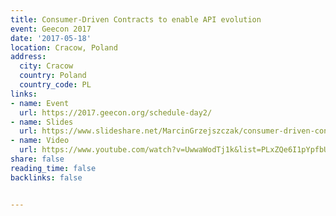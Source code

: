 ```yaml
---
title: Consumer-Driven Contracts to enable API evolution
event: Geecon 2017
date: '2017-05-18'
location: Cracow, Poland
address:
  city: Cracow
  country: Poland
  country_code: PL
links:
- name: Event
  url: https://2017.geecon.org/schedule-day2/
- name: Slides
  url: https://www.slideshare.net/MarcinGrzejszczak/consumer-driven-contracts-to-enable-api-evolution-geecon
- name: Video
  url: https://www.youtube.com/watch?v=UwwaWodTj1k&list=PLxZQe6I1pYpfbUI587PZ7CY0l3oKPg9hH&index=28
share: false
reading_time: false
backlinks: false


---
```

